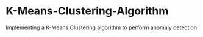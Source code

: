 # K-Means-Clustering-Algorithm
Implementing a K-Means Clustering algorithm to perform anomaly detection
